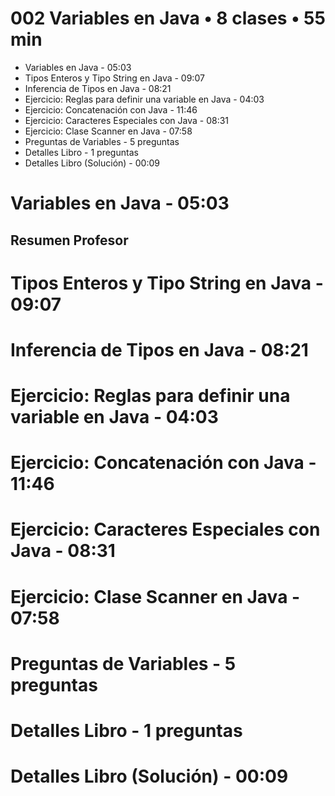 # 002 Variables en Java • 8 clases • 55 min

* Variables en Java - 05:03
* Tipos Enteros y Tipo String en Java - 09:07
* Inferencia de Tipos en Java - 08:21
* Ejercicio: Reglas para definir una variable en Java - 04:03
* Ejercicio: Concatenación con Java - 11:46
* Ejercicio: Caracteres Especiales con Java - 08:31
* Ejercicio: Clase Scanner en Java - 07:58
* Preguntas de Variables - 5 preguntas
* Detalles Libro - 1 preguntas
* Detalles Libro (Solución) - 00:09

# Variables en Java - 05:03

## Resumen Profesor





# Tipos Enteros y Tipo String en Java - 09:07
# Inferencia de Tipos en Java - 08:21
# Ejercicio: Reglas para definir una variable en Java - 04:03
# Ejercicio: Concatenación con Java - 11:46
# Ejercicio: Caracteres Especiales con Java - 08:31
# Ejercicio: Clase Scanner en Java - 07:58
# Preguntas de Variables - 5 preguntas
# Detalles Libro - 1 preguntas
# Detalles Libro (Solución) - 00:09
